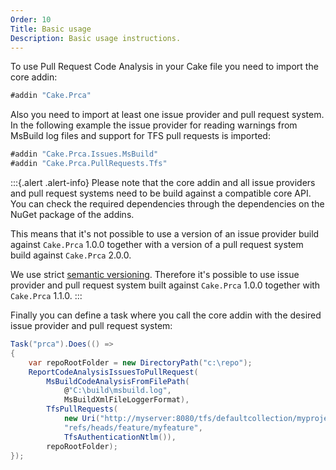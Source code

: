 ```yaml
---
Order: 10
Title: Basic usage
Description: Basic usage instructions.
---
```

To use Pull Request Code Analysis in your Cake file you need to import the core addin:

```csharp
#addin "Cake.Prca"
```

Also you need to import at least one issue provider and pull request system.
In the following example the issue provider for reading warnings from MsBuild log files
and support for TFS pull requests is imported:

```csharp
#addin "Cake.Prca.Issues.MsBuild"
#addin "Cake.Prca.PullRequests.Tfs"
```

:::{.alert .alert-info}
Please note that the core addin and all issue providers and pull request systems need to be build
against a compatible core API.
You can check the required dependencies through the dependencies on the NuGet package of the addins.

This means that it's not possible to use a version of an issue provider build against `Cake.Prca` 1.0.0
together with a version of a pull request system build against `Cake.Prca` 2.0.0.

We use strict [semantic versioning].
Therefore it's possible to use issue provider and pull request system built against `Cake.Prca` 1.0.0
together with `Cake.Prca` 1.1.0.
:::

Finally you can define a task where you call the core addin with the desired issue provider and pull request system:

```csharp
Task("prca").Does(() =>
{
    var repoRootFolder = new DirectoryPath("c:\repo");
    ReportCodeAnalysisIssuesToPullRequest(
        MsBuildCodeAnalysisFromFilePath(
            @"C:\build\msbuild.log",
            MsBuildXmlFileLoggerFormat),
        TfsPullRequests(
            new Uri("http://myserver:8080/tfs/defaultcollection/myproject/_git/myrepository"),
            "refs/heads/feature/myfeature",
            TfsAuthenticationNtlm()),
        repoRootFolder);
});
```

[semantic versioning]: http://semver.org/